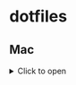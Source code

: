 # dotfiles

## Mac

<details>
<summary>Click to open</summary>

### Initial Setup

Install Nix package manager

```bash
sh <(curl -L https://nixos.org/nix/install)
```

Use nix-darwin to configure your macOS system with declarative configuration

```bash
export NIX_CONFIG="experimental-features = nix-command flakes"
nix run github:LnL7/nix-darwin -- switch --flake ".#shuntaka"
```

GitHub Authentication

```bash
gh auth login
```

Manual Application Installation

- Kindle
- Happy Hacking Keyboard.app
- CompareMerge.app
- Testcontainers Desktop.app

Install Haskell (nix package unstable)

```bash
curl --proto '=https' --tlsv1.2 -sSf https://get-ghcup.haskell.org | sh
```

```bash
ghcup tui
```

Install Neovim plugin and Mason LSPs

```bash
nvim
```

Install mise tools

```bash
mise install
```

Setting rust tools.(When installing rustup through Nix, rust-analyzer may not function properly.)

```bash
curl --proto '=https' --tlsv1.2 -sSf https://sh.rustup.rs | sh

# custom install
#    default host triple: aarch64-apple-darwin
#      default toolchain: stable
#                profile: default
#   modify PATH variable: no

rust up update
```

```bash
cargo install mini-redis
```

### Develop

Update package versions when needed:

```bash
nix run github:berberman/nvfetcher -- -c "$HOME/dotfiles/nvfetcher.toml" -o "_sources"
```

Update nvfetcher tools hash
```bash
nix run github:Mic92/nix-update
```

mise reset

```bash
mise uninstall node --all
mise uninstall python --all
```

</details>
